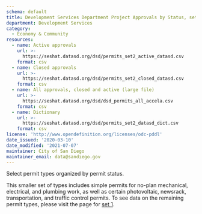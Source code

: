 ```yaml
---
schema: default
title: Development Services Department Project Approvals by Status, set 2 of 2
department: Development Services
category:
  - Economy & Community
resources:
  - name: Active approvals
    url: >-
      https://seshat.datasd.org/dsd/permits_set2_active_datasd.csv
    format: csv
  - name: Closed approvals
    url: >-
      https://seshat.datasd.org/dsd/permits_set2_closed_datasd.csv
    format: csv
  - name: All approvals, closed and active (large file)
    url: >-
      https://seshat.datasd.org/dsd/dsd_permits_all_accela.csv
    format: csv
  - name: Dictionary
    url: >-
      https://seshat.datasd.org/dsd/permits_set2_datasd_dict.csv
    format: csv
license: 'http://www.opendefinition.org/licenses/odc-pddl'
date_issued: '2020-03-10'
date_modified: '2021-07-07'
maintainer: City of San Diego
maintainer_email: data@sandiego.gov
---
```

Select permit types organized by permit status.

This smaller set of types includes simple permits for no-plan mechanical, electrical, and plumbing work, as well as certain photovoltaic, newsrack, transportation, and traffic control permits. To see data on the remaining permit types, please visit the page for [set 1](/datasets/development-permits-set1/).